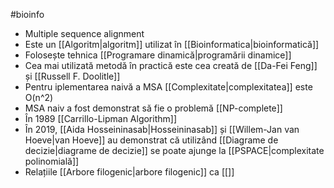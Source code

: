 #bioinfo
- Multiple sequence alignment
- Este un [[Algoritm|algoritm]] utilizat în [[Bioinformatica|bioinformatică]] 
- Folosește tehnica [[Programare dinamică|programării dinamice]]
- Cea mai utilizată metodă în practică este cea creată de [[Da-Fei Feng]] și [[Russell F. Doolitle]]
- Pentru iplementarea naivă a MSA  [[Complexitate|complexitatea]] este O(n^2)
- MSA naiv a fost demonstrat să fie o problemă [[NP-complete]]
- În 1989 [[Carrillo-Lipman Algorithm]]
- În 2019, [[Aida Hosseininasab|Hosseininasab]] și [[Willem-Jan van Hoeve|van Hoeve]] au demonstrat că utilizând [[Diagrame de decizie|diagrame de decizie]] se poate ajunge la [[PSPACE|complexitate polinomială]]
- Relațiile  [[Arbore filogenic|arbore filogenic]] ca [[]]